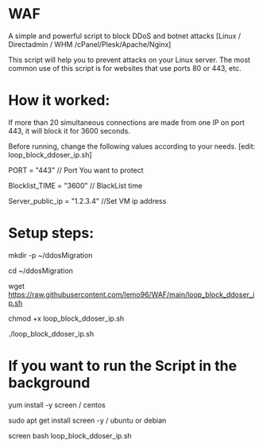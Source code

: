 # WAF
A simple and powerful script to block DDoS and botnet attacks [Linux / Directadmin / WHM /cPanel/Plesk/Apache/Nginx]

This script will help you to prevent attacks on your Linux server.
The most common use of this script is for websites that use ports 80 or 443, etc.

# How it worked:
If more than 20 simultaneous connections are made from one IP on port 443, it will block it for 3600 seconds.


Before running, change the following values according to your needs. [edit: loop_block_ddoser_ip.sh]

PORT = "443" // Port You want to protect

Blocklist_TIME = "3600" // BlackList time

Server_public_ip = "1.2.3.4" //Set VM ip address


# Setup steps:
mkdir -p ~/ddosMigration

cd ~/ddosMigration

wget https://raw.githubusercontent.com/lemo96/WAF/main/loop_block_ddoser_ip.sh

chmod +x loop_block_ddoser_ip.sh

./loop_block_ddoser_ip.sh


# If you want to run the Script in the background
yum install -y screen / centos

sudo apt get install screen -y / ubuntu or debian

screen bash loop_block_ddoser_ip.sh 
